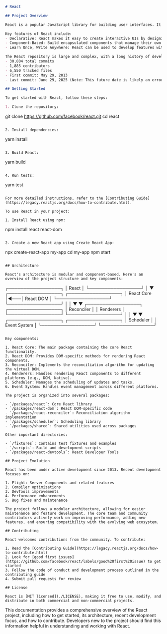 ```markdown
# React

## Project Overview

React is a popular JavaScript library for building user interfaces. It's maintained by Facebook and a community of individual developers and companies. React allows developers to create reusable UI components and manage the state of web applications efficiently.

Key features of React include:
- Declarative: React makes it easy to create interactive UIs by designing simple views for each state in your application.
- Component-Based: Build encapsulated components that manage their own state, then compose them to make complex UIs.
- Learn Once, Write Anywhere: React can be used to develop features without rewriting existing code, and it can render on the server using Node.js and power mobile apps using React Native.

The React repository is large and complex, with a long history of development. As of the last analysis, it has:
- 30,804 total commits
- 1,885 contributors
- 6,550 tracked files
- First commit: May 29, 2013
- Last commit: June 29, 2025 (Note: This future date is likely an error in the git history)

## Getting Started

To get started with React, follow these steps:

1. Clone the repository:
   ```
   git clone https://github.com/facebook/react.git
   cd react
   ```

2. Install dependencies:
   ```
   yarn install
   ```

3. Build React:
   ```
   yarn build
   ```

4. Run tests:
   ```
   yarn test
   ```

For more detailed instructions, refer to the [Contributing Guide](https://legacy.reactjs.org/docs/how-to-contribute.html).

To use React in your project:

1. Install React using npm:
   ```
   npm install react react-dom
   ```

2. Create a new React app using Create React App:
   ```
   npx create-react-app my-app
   cd my-app
   npm start
   ```

## Architecture

React's architecture is modular and component-based. Here's an overview of the project structure and key components:

```
┌─────────────────┐
│     React       │
└─────────────────┘
         │
         ▼
┌─────────────────┐    ┌─────────────────┐
│   React Core    │◄───│  React DOM      │
└─────────────────┘    └─────────────────┘
         │                     │
         ▼                     ▼
┌─────────────────┐    ┌─────────────────┐
│  Reconciler     │    │  Renderers      │
└─────────────────┘    └─────────────────┘
         │                     │
         ▼                     ▼
┌─────────────────┐    ┌─────────────────┐
│    Scheduler    │    │  Event System   │
└─────────────────┘    └─────────────────┘
```

Key components:

1. React Core: The main package containing the core React functionality.
2. React DOM: Provides DOM-specific methods for rendering React components.
3. Reconciler: Implements the reconciliation algorithm for updating the virtual DOM.
4. Renderers: Handles rendering React components to different platforms (e.g., DOM, Native).
5. Scheduler: Manages the scheduling of updates and tasks.
6. Event System: Handles event management across different platforms.

The project is organized into several packages:

- `/packages/react`: Core React library
- `/packages/react-dom`: React DOM-specific code
- `/packages/react-reconciler`: Reconciliation algorithm implementation
- `/packages/scheduler`: Scheduling library
- `/packages/shared`: Shared utilities used across packages

Other important directories:

- `/fixtures`: Contains test fixtures and examples
- `/scripts`: Build and development scripts
- `/packages/react-devtools`: React Developer Tools

## Project Evolution

React has been under active development since 2013. Recent development focuses on:

1. Flight: Server Components and related features
2. Compiler optimizations
3. DevTools improvements
4. Performance enhancements
5. Bug fixes and maintenance

The project follows a modular architecture, allowing for easier maintenance and feature development. The core team and community contributors actively work on improving performance, adding new features, and ensuring compatibility with the evolving web ecosystem.

## Contributing

React welcomes contributions from the community. To contribute:

1. Read the [Contributing Guide](https://legacy.reactjs.org/docs/how-to-contribute.html)
2. Look for [good first issues](https://github.com/facebook/react/labels/good%20first%20issue) to get started
3. Follow the code of conduct and development process outlined in the contributing guide
4. Submit pull requests for review

## License

React is [MIT licensed](./LICENSE), making it free to use, modify, and distribute in both commercial and non-commercial projects.
```

This documentation provides a comprehensive overview of the React project, including how to get started, its architecture, recent development focus, and how to contribute. Developers new to the project should find this information helpful in understanding and working with React.